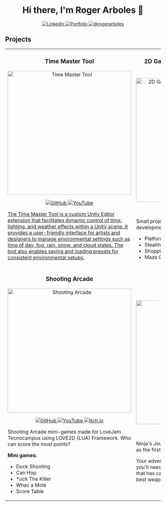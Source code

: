 <div align="center">
  <h1>Hi there, I'm Roger Arboles 👋</h1>
</div>

<p align="center">
  <a href="https://www.linkedin.com/in/roger-arboles-sanchis">
    <img src="https://img.shields.io/badge/LINKEDIN-blue?style=for-the-badge&logo=linkedin&logoColor=white" alt="LinkedIn"/>
  </a>
  <a href="https://rogerarboles.notion.site/Roger-Arboles-Portfolio-66389b4de1494804a109232525263eb5?pvs=74">
    <img src="https://img.shields.io/badge/PORTFOLIO-cyan?style=for-the-badge&logo=notion&logoColor=black" alt="Portfolio" />
  </a>
  <a href = "mailto:rogerarboles@gmail.com" target="blank">
    <img src="https://img.shields.io/badge/Gmail-D14836?style=for-the-badge&logo=gmail&logoColor=white" alt="@rogerarboles" />
  </a>
</p>

## Projects

<table>
  <tr>
    <!-- Time Master Tool Project -->
    <td width="50%">
      <h3 align="center">Time Master Tool</h3>
      <div align="center">
        <a href="https://github.com/ruchi546/Time-Master-Tool" target="_blank">
          <img src="https://imgur.com/0fwXFPy.png" width="400" alt="Time Master Tool">
        </a>
        <p>
          <a href="https://github.com/ruchi546/Time-Master-Tool">
            <img src="https://img.shields.io/badge/GITHUB-white?style=for-the-badge&logo=github&logoColor=black" alt="GitHub">
          </a>
          <a href="https://youtu.be/0yUVGae7ons">
            <img src="https://img.shields.io/badge/YOUTUBE-red?style=for-the-badge&Color=black" alt="YouTube">
        </p>
        <p align="left">
The Time Master Tool is a custom Unity Editor extension that facilitates dynamic control of time, lighting, and weather effects within a Unity scene. It provides a user-friendly interface for artists and designers to manage environmental settings such as time of day, fog, rain, snow, and cloud states. The tool also enables saving and loading presets for consistent environmental setups.
        </p>
      </div>
    </td>
    <!-- 2D Game Development Project -->
    <td width="50%">
      <h3 align="center">2D Game Development with Unity and Raylib</h3>
      <div align="center">
        <a href="https://github.com/ruchi546/2D_Game_Development_Course" target="_blank">
          <img src="https://imgur.com/1XIwVLz.png" width="400" alt="2D Game Development with Unity and Raylib">
        </a>
        <p>
          <a href="https://github.com/ruchi546/2D_Game_Development_Course">
            <img src="https://img.shields.io/badge/GITHUB-white?style=for-the-badge&logo=github&logoColor=black" alt="GitHub">
          </a>
          <a href="https://www.youtube.com/watch?v=iea4gnHGzBk">
            <img src="https://img.shields.io/badge/YOUTUBE-red?style=for-the-badge&Color=black" alt="YouTube">
          </a>
        </p>
        <p align="left">
          Small projects developed in the 2D game development course at university.
        </p>
        <p align="left">
          <ul align="left">
            <li>Platform Game</li>
            <li>Stealth Game</li>
            <li>Shopping Game</li>
            <li>Maze Game</li>
          </ul>
        </p>
      </div>
    </td>
  </tr>
  <tr>
    <!-- Shooting Arcade Project -->
    <td width="50%">
      <h3 align="center">Shooting Arcade</h3>
      <div align="center">
        <a href="https://github.com/ruchi546/ShootingArcade" target="_blank">
          <img src="https://imgur.com/fEeXrHg.png" width="400" alt="Shooting Arcade">
        </a>
        <p>
          <a href="https://github.com/ruchi546/ShootingArcade">
            <img src="https://img.shields.io/badge/GITHUB-white?style=for-the-badge&logo=github&logoColor=black" alt="GitHub">
          </a>
          <a href="https://www.youtube.com/watch?v=yIFLiInLeOE">
            <img src="https://img.shields.io/badge/YOUTUBE-red?style=for-the-badge&Color=black" alt="YouTube">
          </a>
          <a href="https://ruchi546.itch.io/shootingarcade" target="_blank">
            <img src="https://img.shields.io/badge/ITCH.io-gray?style=for-the-badge&logo=itch.io&logoColor=white" alt="Itch.io">
          </a>
        </p>
        <p align="left">
          Shooting Arcade mini-games made for LoveJam Tecnocampus using LOVE2D (LUA) Framework. Who can score the most points?
        </p>
        <p align="left">
          <strong>Mini games:</strong>
          <ul align="left">
            <li>Duck Shooting</li>
            <li>Can Hop</li>
            <li>*uck The Killer</li>
            <li>Whac a Mole</li>
            <li>Score Table</li>
          </ul>
        </p>
      </div>
    </td>
    <!-- Ninja's Journey Project -->
    <td width="50%">
      <h3 align="center">Ninja's Journey</h3>
      <div align="center">
        <a href="https://github.com/ruchi546/Ninja-s_Journey" target="_blank">
          <img src="https://imgur.com/4mHL6ph.png" width="400" alt="Ninja's Journey">
        </a>
        <p>
          <a href="https://github.com/ruchi546/Ninja-s_Journey">
            <img src="https://img.shields.io/badge/GITHUB-white?style=for-the-badge&logo=github&logoColor=black" alt="GitHub">
          </a>
          <a href="https://www.youtube.com/watch?v=oaV77A0xb78">
            <img src="https://img.shields.io/badge/YOUTUBE-red?style=for-the-badge&Color=black" alt="YouTube">
          </a>
          <a href="https://ruchi546.itch.io/ninjas-journey" target="_blank">
            <img src="https://img.shields.io/badge/ITCH.io-gray?style=for-the-badge&logo=itch.io&logoColor=white" alt="Itch.io">
          </a>
        </p>
        <p align="left">
          Ninja's Journey is a 2D top-down shooter developed as the first Unity project for a university course.
        </p>
        <p align="left">
          Your adventure begins trapped in a dungeon, and you'll need to find your way out to defeat the boss that has captured you. Collect coins and find the best weapons to accomplish your goal.
        </p>
      </div>
    </td>
  </tr>
</table>
